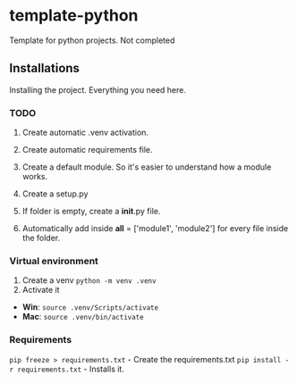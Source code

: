 # template-python
Template for python projects. Not completed


## Installations
Installing the project. Everything you need here.

### TODO
1. Create automatic .venv activation.
1. Create automatic requirements file.
1. Create a default module. So it's easier to understand how a module works.
1. Create a setup.py

1. If folder is empty, create a __init__.py file.
1. Automatically add inside __all__ = ['module1', 'module2'] for every file inside the folder.

### Virtual environment 
1. Create a venv `python -m venv .venv` <!-- Name the folder whatever you want. -->
1. Activate it
- **Win**: `source .venv/Scripts/activate`
- **Mac**: `source .venv/bin/activate`

### Requirements

`pip freeze > requirements.txt` - Create the requirements.txt
`pip install -r requirements.txt` - Installs it.